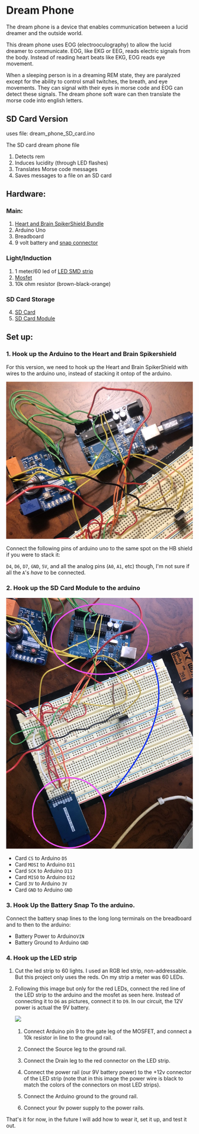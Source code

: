 # Dream Phone

The dream phone is a device that enables communication between a lucid dreamer and the outside world.

This dream phone uses EOG (electrooculography) to allow the lucid dreamer to communicate. EOG, like EKG or EEG, reads electric signals from the body. Instead of reading heart beats like EKG, EOG reads eye movement.

When a sleeping person is in a dreaming REM state, they are paralyzed except for the ability to control small twitches, the breath, and eye movements. They can signal with their eyes in morse code and EOG can detect these signals. The dream phone soft ware can then translate the morse code into english letters.

## SD Card Version

uses file: dream_phone_SD_card.ino

The SD card dream phone file

1. Detects rem
2. Induces lucidity (through LED flashes)
3. Translates Morse code messages
4. Saves messages to a file on an SD card

## Hardware:

### Main:

1. [Heart and Brain SpikerShield Bundle](https://backyardbrains.com/products/heartandbrainspikershieldbundle)
2. Arduino Uno
3. Breadboard
4. 9 volt battery and [snap connector](https://www.amazon.com/Parts-Express-Battery-Clip-Pack/dp/B01IFP0N3U/)

### Light/Induction

1. 1 meter/60 led of [LED SMD strip](https://www.amazon.com/gp/product/B00DTOAWZ2/)
2. [Mosfet](https://www.amazon.com/gp/product/B071Z98SRG/)
3. 10k ohm resistor (brown-black-orange)

### SD Card Storage

4. [SD Card](https://www.amazon.com/Delkin-Devices-Select-UHS-I-Memory/dp/B078WVQXB1/)
5. [SD Card Module](https://www.amazon.com/gp/product/B07XGQ863W/)

## Set up:

### 1. Hook up the Arduino to the Heart and Brain Spikershield

For this version, we need to hook up the Heart and Brain SpikerShield with wires to the arduino uno, instead of stacking it ontop of the arduino.

<img src = "images/hb_to_ard.jpeg">

Connect the following pins of arduino uno to the same spot on the HB shield if you were to stack it:

`D4`, `D6`, `D7`, `GND`, `5V`, and all the analog pins (`A0`, `A1`, etc) though, I'm not sure if all the `A`'s _have_ to be connected.

### 2. Hook up the SD Card Module to the arduino

<img src = "images/sd_to_arduino.jpeg">

- Card `CS` to Arduino `D5`
- Card `MOSI` to Arduino `D11`
- Card `SCK` to Arduino `D13`
- Card `MISO` to Arduino `D12`
- Card `3V` to Arduino `3V`
- Card `GND` to Arduino `GND`

### 3. Hook Up the Battery Snap To the arduino.

Connect the battery snap lines to the long long terminals on the breadboard and to then to the arduino:

- Battery Power to Arduino`VIN`
- Battery Ground to Arduino `GND`

### 4. Hook up the LED strip

1. Cut the led strip to 60 lights. I used an RGB led strip, non-addressable. But this project only uses the reds. On my strip a meter was 60 LEDs.

2. Following this image but only for the red LEDs, connect the red line of the LED strip to the arduino and the mosfet as seen here. Instead of connecting it to `D6` as pictures, connect it to `D9`. In our circuit, the 12V power is actual the 9V battery.

   <img src = "https://static1.makeuseofimages.com/wordpress/wp-content/uploads/2017/05/12v-fritzing_670.jpg">

   1. Connect Arduino pin 9 to the gate leg of the MOSFET, and connect a 10k resistor in line to the ground rail.
   2. Connect the Source leg to the ground rail.
   3. Connect the Drain leg to the red connector on the LED strip.
   4. Connect the power rail (our 9V battery power) to the +12v connector of the LED strip (note that in this image the power wire is black to match the colors of the connectors on most LED strips).
   5. Connect the Arduino ground to the ground rail.

   6. Connect your 9v power supply to the power rails.

That's it for now, in the future I will add how to wear it, set it up, and test it out.
